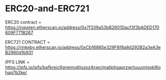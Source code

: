 # ERC20-and-ERC721

ERC20 contract = https://ropsten.etherscan.io/address/0x7f339a53bB2601Dacf3f3bADED170609F771B267

ERC721 CONTRACT = https://rinkeby.etherscan.io/address/0xCb16885e329F8f8a8d292B2a3eA3eB2960d1b931

IPFS LINK = https://ipfs.io/ipfs/bafkreic6gnemvdijozoz4xwcjmatlphsaqrzwrtuuumlgxkl6ohaq7b2ke/
